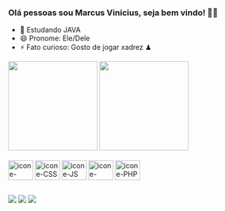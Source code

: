 ### Olá pessoas sou Marcus Vinicius, seja bem vindo! 🧠🧐

- 🌱 Estudando JAVA
- 😄 Pronome: Ele/Dele
- ⚡ Fato curioso: Gosto de jogar xadrez ♟


<div>
<img height="180em" src="https://github-readme-stats.vercel.app/api?username=marcusdev29&show_icons=true&theme=tokyonight"/>
<img height="180em" src="https://github-readme-stats.vercel.app/api/top-langs/?username=marcusdev29&layout=compact&show_icons=true&theme=tokyonight"/>
</div>

<div style="display: inline_block"><br>
 
  <img align="center" alt="icone-HTML" height="40" width="50" src="https://cdn.jsdelivr.net/gh/devicons/devicon/icons/html5/html5-original.svg" />
  <img align="center" alt="icone-CSS" height="40" width="50" src="https://cdn.jsdelivr.net/gh/devicons/devicon/icons/css3/css3-original.svg"/>
  <img align="center" alt="icone-JS" height="40" width="50" src="https://cdn.jsdelivr.net/gh/devicons/devicon/icons/javascript/javascript-original.svg"/>
  <img align="center" alt="icone-JAVA" height="40" width="50" src="https://cdn.jsdelivr.net/gh/devicons/devicon/icons/java/java-original.svg" />
  <img align="center" alt="icone-PHP" height="40" width="50" src="https://cdn.jsdelivr.net/gh/devicons/devicon/icons/php/php-original.svg"/>
</div>

##

<div>
  <a href="mailto:marcus.varaujo29@gmail.com"> <img src="https://img.shields.io/badge/Gmail-D14836?style=for-the-badge&logo=gmail&logoColor=white"></a>
  <a href="https://www.linkedin.com/in/marcus-araujo-sena/"> <img src="https://img.shields.io/badge/LinkedIn-0077B5?style=for-the-badge&logo=linkedin&logoColor=white"></a>
  <a href="https://github.com/marcusdev29"> <img src="https://img.shields.io/badge/GitHub-100000?style=for-the-badge&logo=github&logoColor=white"></a>
</div>  


